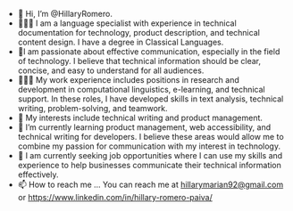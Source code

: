 - 👋 Hi, I’m @HillaryRomero. 
- 👩🏻‍🎓 I am a language specialist with experience in technical documentation for technology, product description, and technical content design. I have a degree in Classical Languages. 
- 💞️I am passionate about effective communication, especially in the field of technology. I believe that technical information should be clear, concise, and easy to understand for all audiences.
- 👩🏻‍💻 My work experience includes positions in research and development in computational linguistics, e-learning, and technical support. In these roles, I have developed skills in text analysis, technical writing, problem-solving, and teamwork.
- 👀 My interests include technical writing and product management.
- 🌱 I’m currently learning product management, web accessibility, and technical writing for developers. I believe these areas would allow me to combine my passion for communication with my interest in technology.
- 🚀 I am currently seeking job opportunities where I can use my skills and experience to help businesses communicate their technical information effectively.
- 📫 How to reach me ... You can reach me at hillarymarian92@gmail.com or https://www.linkedin.com/in/hillary-romero-paiva/


